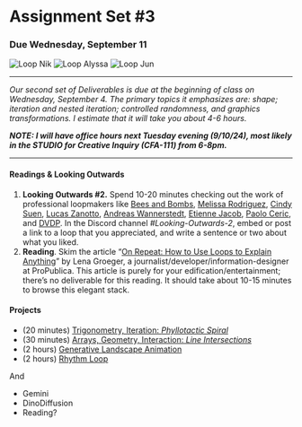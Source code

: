 # Assignment Set #3

### Due Wednesday, September 11

![Loop Nik](https://raw.githubusercontent.com/golanlevin/60-212/main/openprocessing_images/loop-dinkolas.gif) ![Loop Alyssa](https://raw.githubusercontent.com/golanlevin/60-212/main/openprocessing_images/loop-alyssa.gif) ![Loop Jun](https://raw.githubusercontent.com/golanlevin/60-212/main/openprocessing_images/loop-jun.gif)

---

*Our second set of Deliverables is due at the beginning of class on Wednesday, September 4. The primary topics it emphasizes are: shape; iteration and nested iteration; controlled randomness, and graphics transformations. I estimate that it will take you about 4-6 hours.*

***NOTE: I will have office hours next Tuesday evening (9/10/24), most likely in the STUDIO for Creative Inquiry (CFA-111) from 6-8pm.***

---

#### Readings & Looking Outwards

1. **Looking Outwards #2.** Spend 10-20 minutes checking out the work of professional loopmakers like [Bees and Bombs](https://www.instagram.com/davebeesbombs/), [Melissa Rodriguez](https://objkt.com/profile/tz1UtTasn4DTyb9rHYnLAjxSQHfkvAWtBbAQ/created), [Cindy Suen](https://cargocollective.com/cindysuen), [Lucas Zanotto](https://www.instagram.com/lucas_zanotto/?hl=en), [Andreas Wannerstedt](https://andreaswannerstedt.se/projects), [Etienne Jacob](https://bleuje.com/animationsite/), [Paolo Ceric](https://patakk.tumblr.com/), and [DVDP](https://www.instagram.com/dvdp/). In the Discord channel *#Looking-Outwards-2*, embed or post a link to a loop that you appreciated, and write a sentence or two about what you liked.
2. **Reading**. Skim the article “[On Repeat: How to Use Loops to Explain Anything](https://www.propublica.org/nerds/on-repeat-how-to-use-loops-to-explain-anything)” by Lena Groeger, a journalist/developer/information-designer at ProPublica. This article is purely for your edification/entertainment; there’s no deliverable for this reading. It should take about 10-15 minutes to browse this elegant stack.


#### Projects

* (20 minutes) [Trigonometry, Iteration: *Phyllotactic Spiral*](https://openprocessing.org/class/93074/#/c/93564)
* (30 minutes) [Arrays, Geometry, Interaction: *Line Intersections*](https://openprocessing.org/class/93074/#/c/93559)
* (2 hours) [Generative Landscape Animation](https://openprocessing.org/class/93074/#/c/93563)
* (2 hours) [Rhythm Loop](https://openprocessing.org/class/93074/#/c/93560)

And 

* Gemini
* DinoDiffusion
* Reading?
